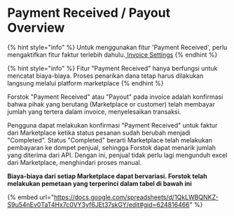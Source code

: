 # Payment Received / Payout Overview

{% hint style="info" %}
Untuk menggunakan fitur 'Payment Received', perlu mengaktifkan fitur faktur terlebih dahulu.[ ](../settings/invoice-settings.md)[Invoice Settings](../sales-invoices/invoice-settings.md)
{% endhint %}

{% hint style="info" %}
Fitur "Payment Received" hanya berfungsi untuk mencatat biaya-biaya. Proses penarikan dana tetap harus dilakukan langsung melalui platform marketplace
{% endhint %}

Forstok "Payment Received" atau "Payout" pada invoice adalah konfirmasi bahwa pihak yang berutang (Marketplace or customer) telah membayar jumlah yang tertera dalam invoice, menyelesaikan transaksi.

Pengguna dapat melakukan konfirmasi "Payment Received" untuk faktur dari Marketplace ketika status pesanan sudah berubah menjadi "Completed". Status "Completed" berarti Marketplace telah melakukan pembayaran ke dompet penjual, sehingga Forstok dapat menarik jumlah yang diterima dari API. Dengan ini, penjual tidak perlu lagi mengunduh excel dari Marketplace, menghindari proses manual.

**Biaya-biaya dari setiap Marketplace dapat bervariasi. Forstok telah melakukan pemetaan yang terperinci dalam tabel di bawah ini**

{% embed url="https://docs.google.com/spreadsheets/d/1QkLWBQNKZ-S9u54nEv0TaT4Hx7c0VY3yf6JEt37skGY/edit#gid=624816466" %}
